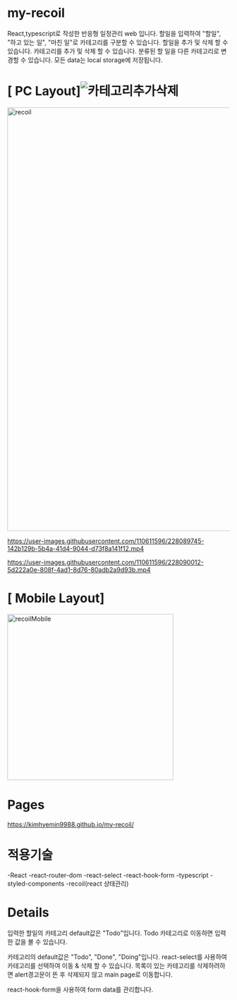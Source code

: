 # my-recoil

React,typescript로 작성한 반응형 일정관리 web 입니다.
할일을 입력하여 "할일", "하고 있는 일", "마친 일"로 카테고리를 구분할 수 있습니다.
할일을 추가 및 삭제 할 수 있습니다.
카테고리를 추가 및 삭제 할 수 있습니다.
분류된 할 일을 다른 카테고리로 변경할 수 있습니다.
모든 data는 local storage에 저장됩니다.

# [ PC Layout]![카테고리추가삭제](https://user-images.githubusercontent.com/110611596/228088654-c77f7691-48b1-42c8-967b-83a5651bcb6e.gif)


<img width="960" alt="recoil" src="https://user-images.githubusercontent.com/110611596/228089703-983047a6-bf2b-4fe6-b2ae-0e2c71dbf88e.png">



https://user-images.githubusercontent.com/110611596/228089745-142b129b-5b4a-41d4-9044-d73f8a141f12.mp4



https://user-images.githubusercontent.com/110611596/228090012-5d222a0e-808f-4ad1-8d76-80adb2a9d93b.mp4



# [ Mobile Layout]

<img width="376" alt="recoilMobile" src="https://user-images.githubusercontent.com/110611596/228089715-87d214ca-866b-440d-beaf-570f15ba8397.png">

# Pages

https://kimhyemin9988.github.io/my-recoil/

# 적용기술
-React
-react-router-dom
-react-select
-react-hook-form
-typescript
-styled-components
-recoil(react 상태관리)

# Details
입력한 할일의 카테고리 default값은 "Todo"입니다.
Todo 카테고리로 이동하면 입력한 값을 볼 수 있습니다.

카테고리의 default값은 "Todo", "Done", "Doing"입니다.
react-select를 사용하여 카테고리를 선택하여 이동 & 삭제 할 수 있습니다. 
목록이 있는 카테고리를 삭제하려하면 alert경고문이 뜬 후 삭제되지 않고 main page로 이동합니다.

react-hook-form을 사용하여 form data를 관리합니다.
